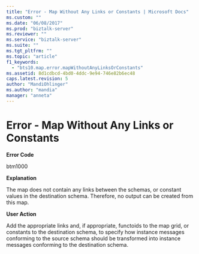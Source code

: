 ```yaml
---
title: "Error - Map Without Any Links or Constants | Microsoft Docs"
ms.custom: ""
ms.date: "06/08/2017"
ms.prod: "biztalk-server"
ms.reviewer: ""
ms.service: "biztalk-server"
ms.suite: ""
ms.tgt_pltfrm: ""
ms.topic: "article"
f1_keywords: 
  - "bts10.map.error.mapWithoutAnyLinksOrConstants"
ms.assetid: 8d1cdbcd-4bd0-4ddc-9e94-746e82b6ec48
caps.latest.revision: 5
author: "MandiOhlinger"
ms.author: "mandia"
manager: "anneta"
---
```

# Error - Map Without Any Links or Constants
**Error Code**  
  
 btm1000  
  
 **Explanation**  
  
 The map does not contain any links between the schemas, or constant values in the destination schema. Therefore, no output can be created from this map.  
  
 **User Action**  
  
 Add the appropriate links and, if appropriate, functoids to the map grid, or constants to the destination schema, to specify how instance messages conforming to the source schema should be transformed into instance messages conforming to the destination schema.